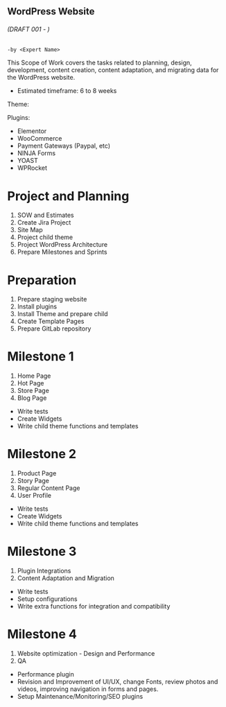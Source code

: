 # <Project Name>

## WordPress Website

###### (DRAFT 001 - <date>)

    -by <Expert Name>

This Scope of Work covers the tasks related to planning, design, development, content creation, content adaptation, and migrating data for the WordPress website. 

* Estimated timeframe:  6 to 8 weeks

Theme: <theme name> 

Plugins:

- Elementor
- WooCommerce
- Payment Gateways (Paypal, etc)
- NINJA Forms
- YOAST
- WPRocket

# Project and Planning

1. SOW and Estimates
2. Create Jira Project
3. Site Map
4. Project child theme
5. Project WordPress Architecture
6. Prepare Milestones and Sprints 
   

# Preparation

1. Prepare staging website
2. Install plugins
3. Install Theme and prepare child
4. Create Template Pages
5. Prepare GitLab repository

# Milestone 1

1. Home Page
2. Hot Page
3. Store Page
4. Blog Page

  - Write tests
  - Create Widgets
  - Write child theme functions and templates

# Milestone 2

1. Product Page
2. Story Page
3. Regular Content Page
4. User Profile

  - Write tests
  - Create Widgets
  - Write child theme functions and templates  

# Milestone 3

1. Plugin Integrations
2. Content Adaptation and Migration

  - Write tests
  - Setup configurations
  - Write extra functions for integration and compatibility

# Milestone 4

1. Website optimization - Design and Performance
2. QA

  - Performance plugin
  - Revision and Improvement of UI/UX, change Fonts, review photos and videos, improving navigation in forms and pages.
  - Setup Maintenance/Monitoring/SEO plugins 

